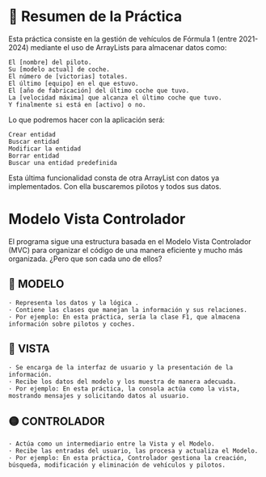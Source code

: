 # 📌 **Resumen de la Práctica**
Esta práctica consiste en la gestión de vehículos de Fórmula 1 (entre 2021-2024) mediante el uso de ArrayLists para almacenar datos como:

    El [nombre] del piloto.
    Su [modelo actual] de coche.
    El número de [victorias] totales.
    El último [equipo] en el que estuvo.
    El [año de fabricación] del último coche que tuvo.
    La [velocidad máxima] que alcanza el último coche que tuvo.
    Y finalmente si está en [activo] o no.

Lo que podremos hacer con la aplicación será:

    Crear entidad
    Buscar entidad
    Modificar la entidad
    Borrar entidad
    Buscar una entidad predefinida

Esta última funcionalidad consta de otra ArrayList con datos ya implementados. Con ella buscaremos pilotos y todos sus datos.

# **Modelo Vista Controlador**
El programa sigue una estructura basada en el Modelo Vista Controlador (MVC) para organizar el código de una manera eficiente y mucho más organizada. ¿Pero que son cada uno de ellos?

## 🔴 **MODELO**

    · Representa los datos y la lógica .
    · Contiene las clases que manejan la información y sus relaciones.
    · Por ejemplo: En esta práctica, sería la clase F1, que almacena información sobre pilotos y coches.
    
## 🔵 **VISTA**

    · Se encarga de la interfaz de usuario y la presentación de la información.
    · Recibe los datos del modelo y los muestra de manera adecuada.
    · Por ejemplo: En esta práctica, la consola actúa como la vista, mostrando mensajes y solicitando datos al usuario.
    
## 🟡 **CONTROLADOR**

    · Actúa como un intermediario entre la Vista y el Modelo.
    · Recibe las entradas del usuario, las procesa y actualiza el Modelo.
    · Por ejemplo: En esta práctica, Controlador gestiona la creación, búsqueda, modificación y eliminación de vehículos y pilotos.
